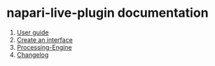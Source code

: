 # napari-live-plugin documentation

1. [User guide](./user_guide.md)
2. [Create an interface](./camera-interface.md)
3. [Processing-Engine](./processing_engine.md)
4. [Changelog](./changelog.md)